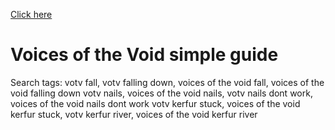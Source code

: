 [Click here](https://static2949.github.io/votv-help/)


# Voices of the Void simple guide
Search tags:
votv fall, votv falling down, voices of the void fall, voices of the void falling down
votv nails, voices of the void nails, votv nails dont work, voices of the void nails dont work
votv kerfur stuck, voices of the void kerfur stuck, votv kerfur river, voices of the void kerfur river

